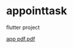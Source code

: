 # appointtask

flutter project 


[app  pdf.pdf](https://github.com/Naveenkumarsah/timelyapp/files/9112087/app.pdf.pdf)
